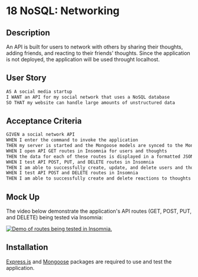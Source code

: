 # 18 NoSQL: Networking

## Description

An API is built for users to network with others by sharing their thoughts, adding friends, and reacting to their friends' thoughts. Since the application is not deployed, the application will be used throught localhost. 


## User Story

```md
AS A social media startup
I WANT an API for my social network that uses a NoSQL database
SO THAT my website can handle large amounts of unstructured data
```

## Acceptance Criteria

```md
GIVEN a social network API
WHEN I enter the command to invoke the application
THEN my server is started and the Mongoose models are synced to the MongoDB database
WHEN I open API GET routes in Insomnia for users and thoughts
THEN the data for each of these routes is displayed in a formatted JSON
WHEN I test API POST, PUT, and DELETE routes in Insomnia
THEN I am able to successfully create, update, and delete users and thoughts in my database
WHEN I test API POST and DELETE routes in Insomnia
THEN I am able to successfully create and delete reactions to thoughts and add and remove friends to a user’s friend list
```

## Mock Up

The video below demonstrate the application's API routes (GET, POST, PUT, and DELETE) being tested via Insomnia:

[![Demo of routes being tested in Insomnia.](<./assets/Screenshot 2024-01-24 at 10.14.18 PM.png>)](https://drive.google.com/file/d/1TIgkzrKqm_FkkaXPFPy4DK0JY3SZ4CyU/view?usp=sharing)

## Installation

[Express.js](https://www.npmjs.com/package/express) and [Mongoose](https://www.npmjs.com/package/mongoose) packages are required to use and test the application.